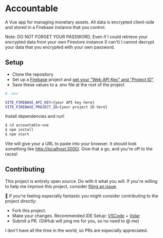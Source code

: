 # Accountable

A Vue app for managing monetary assets. All data is encrypted client-side and stored in a Firebase instance that you control.

Note: DO NOT FORGET YOUR PASSWORD. Even if I could retrieve your encrypted data from your own Firestore instance (I can't) I cannot decrypt your data that you encrypted with your own password.

## Setup

- Clone the repository
- Set up a [Firebase](https://firebase.google.com/) project and [get your "Web API Key" and "Project ID"](https://console.firebase.google.com/project/_/settings/general)
- Save these values to a .env file at the root of the project

```sh
# .env

VITE_FIREBASE_API_KEY={your API key here}
VITE_FIREBASE_PROJECT_ID={your project ID here}
```

Install dependencies and run!

```sh
$ cd accountable-vue
$ npm install
$ npm start
```

Vite will give your a URL to paste into your browser. It should look something like [http://localhost:3000/](http://localhost:3000/). Give that a go, and you're off to the races!

## Contributing

This project is entirely open source. Do with it what you will. If you're willing to help me improve this project, consider [filing an issue](https://github.com/AverageHelper/accountable-vue/issues/new/choose).

🧐 If you're feeling especially fantastic you might consider contributing to the project directly:

- Fork this project.
- Make your changes. Recommended IDE Setup: [VSCode](https://code.visualstudio.com/) + [Volar](https://marketplace.visualstudio.com/items?itemName=johnsoncodehk.volar)
- Submit a PR. (GitHub will ping me for you, so no need to @ me)

I don't have all the time in the world, so PRs are especially appreciated.
